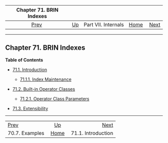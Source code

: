 <!--?xml version="1.0" encoding="UTF-8" standalone="no"?-->

|           Chapter 71. BRIN Indexes          |                                            |                     |                                                       |                                               |
| :-----------------------------------------: | :----------------------------------------- | :-----------------: | ----------------------------------------------------: | --------------------------------------------: |
| [Prev](gin-examples.html "70.7. Examples")  | [Up](internals.html "Part VII. Internals") | Part VII. Internals | [Home](index.html "PostgreSQL 17devel Documentation") |  [Next](brin-intro.html "71.1. Introduction") |

***

## Chapter 71. BRIN Indexes

**Table of Contents**

* [71.1. Introduction](brin-intro.html)

  * [71.1.1. Index Maintenance](brin-intro.html#BRIN-OPERATION)

* [71.2. Built-in Operator Classes](brin-builtin-opclasses.html)

  * [71.2.1. Operator Class Parameters](brin-builtin-opclasses.html#BRIN-BUILTIN-OPCLASSES--PARAMETERS)

* [71.3. Extensibility](brin-extensibility.html)

***

|                                             |                                                       |                                               |
| :------------------------------------------ | :---------------------------------------------------: | --------------------------------------------: |
| [Prev](gin-examples.html "70.7. Examples")  |       [Up](internals.html "Part VII. Internals")      |  [Next](brin-intro.html "71.1. Introduction") |
| 70.7. Examples                              | [Home](index.html "PostgreSQL 17devel Documentation") |                            71.1. Introduction |

